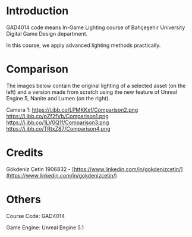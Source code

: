 Introduction
============

GAD4014 code means In-Game Lighting course of Bahçeşehir University Digital Game Design department.

In this course, we apply advanced lighting methods practically.

Comparison
=========

The images below contain the original lighting of a selected asset (on the left) and a version made from scratch using the new feature of Unreal Engine 5, Nanite and Lumen (on the right).

Camera 1:
https://i.ibb.co/LPMKKxf/Comparison2.png
https://i.ibb.co/pZf2fVb/Comparison1.png
https://i.ibb.co/1LV0Q1f/Comparison3.png
https://i.ibb.co/TRtxZ87/Comparison4.png


Credits
=======

Gökdeniz Çetin 1906832 - [https://www.linkedin.com/in/gokdenizcetin/](https://www.linkedin.com/in/gokdenizcetin/)

Others
======

Course Code: GAD4014

Game Engine: Unreal Engine 5.1